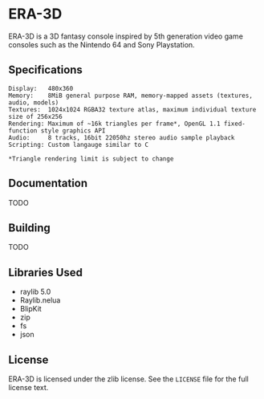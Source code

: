 # ERA-3D

ERA-3D is a 3D fantasy console inspired by 5th generation video game consoles such as the Nintendo 64 and Sony Playstation.

## Specifications
```
Display:   480x360
Memory:    8MiB general purpose RAM, memory-mapped assets (textures, audio, models)
Textures:  1024x1024 RGBA32 texture atlas, maximum individual texture size of 256x256
Rendering: Maximum of ~16k triangles per frame*, OpenGL 1.1 fixed-function style graphics API
Audio:     8 tracks, 16bit 22050hz stereo audio sample playback
Scripting: Custom langauge similar to C

*Triangle rendering limit is subject to change
```

## Documentation

TODO

## Building

TODO

## Libraries Used
- raylib 5.0
- Raylib.nelua
- BlipKit
- zip
- fs
- json

## License

ERA-3D is licensed under the zlib license.
See the `LICENSE` file for the full license text.

